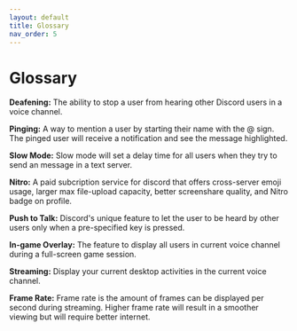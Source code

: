 ```yaml
---
layout: default
title: Glossary
nav_order: 5
---
```


# Glossary

**Deafening:** The ability to stop a user from hearing other Discord users in a voice channel.

**Pinging:** A way to mention a user by starting their name with the @ sign. The pinged user will receive a notification and see the message highlighted.

**Slow Mode:** Slow mode will set a delay time for all users when they try to send an message in a text server.

**Nitro:** A paid subcription service for discord that offers cross-server emoji usage, larger max file-upload capacity, better screenshare quality, and Nitro badge on profile.

**Push to Talk:** Discord's unique feature to let the user to be heard by other users only when a pre-specified key is pressed.

**In-game Overlay:** The feature to display all users in current voice channel during a full-screen game session.

**Streaming:** Display your current desktop activities in the current voice channel.

**Frame Rate:** Frame rate is the amount of frames can be displayed per second during streaming. Higher frame rate will result in a smoother viewing but will require better internet.